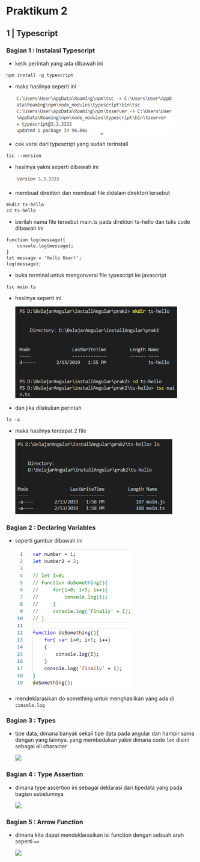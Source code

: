 # Praktikum 2
## 1 | Typescript

### Bagian 1 : Instalasi Typescript
- ketik perintah yang ada dibawah ini 
```
npm install -g typescript
```
- maka hasilnya seperti ini

    ![](image/praktikum1/soal1.PNG)

- cek versi dari typescript yang sudah terinstall
```
tsc --version
```
- hasilnya yakni seperti dibawah ini

    ![](image/praktikum1/soal2.PNG)

- membuat direktori dan membuat file didalam direktori tersebut
```
mkdir ts-hello
cd ts-hello
```
- berilah nama file tersebut main.ts pada direktori ts-hello dan tulis code dibawah ini
```
function log(message){
    console.log(message);
}
let message = 'Hello User!';
log(message);
```

- buka terminal untuk mengonversi file typescript ke javascript
```
tsc main.ts
```
- hasilnya seperti ini

    ![](image/praktikum1/3.PNG)

- dan jika dilakukan perintah
```
ls -a
```

- maka hasilnya terdapat 2 file

    ![](image/praktikum1/alternatif3.PNG)

### Bagian 2 : Declaring Variables
- seperti gambar dibawah ini

    ![](image/praktikum1/deklarasi1.PNG)

- mendeklarasikan do something untuk menghasilkan yang ada di 
```console.log```

### Bagian 3 : Types
- tipe data, dimana banyak sekali tipe data pada angular dan hampir sama dengan yang lainnya. yang membedakan yakni dimana code ```let``` disini sebagai all character

     ![](image/praktikum1/tipedata2.PNG)

### Bagian 4 : Type Assertion
- dimana type assertion ini sebagai deklarasi dari tipedata yang pada bagian sebelumnya

     ![](image/praktikum1/assertion3.PNG)

### Bagian 5 : Arrow Function
- dimana kita dapat mendeklarasikan isi function dengan sebuah arah seperti ```=>```

     ![](image/praktikum1/arrow4.PNG)

